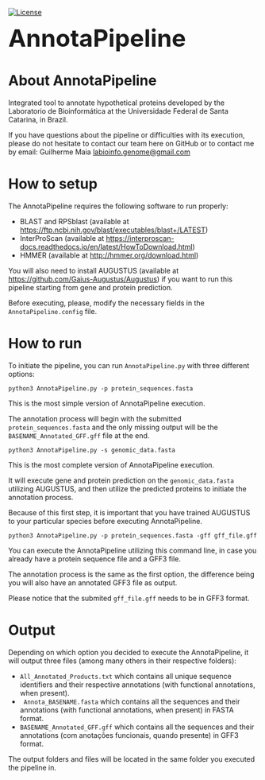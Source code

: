 [![License](https://img.shields.io/badge/License-Apache_2.0-blue.svg)](https://opensource.org/licenses/Apache-2.0)

<font size=16>**AnnotaPipeline**</font>

# About AnnotaPipeline

Integrated tool to annotate hypothetical proteins developed by the Laboratorio de Bioinformática at the Universidade Federal de Santa Catarina, in Brazil.

If you have questions about the pipeline or difficulties with its execution, please do not hesitate to contact our team here on GitHub or to contact me by email: Guilherme Maia <labioinfo.genome@gmail.com>

# How to setup
The AnnotaPipeline requires the following software to run properly:

* BLAST and RPSblast (available at https://ftp.ncbi.nih.gov/blast/executables/blast+/LATEST)
* InterProScan (available at https://interproscan-docs.readthedocs.io/en/latest/HowToDownload.html)
* HMMER (available at http://hmmer.org/download.html)

You will also need to install AUGUSTUS (available at https://github.com/Gaius-Augustus/Augustus) if you want to run this pipeline starting from gene and protein prediction.

Before executing, please, modify the necessary fields in the `AnnotaPipeline.config` file.  

# How to run
To initiate the pipeline, you can run `AnnotaPipeline.py` with three different options:

```
python3 AnnotaPipeline.py -p protein_sequences.fasta
```

This is the most simple version of AnnotaPipeline execution.

The annotation process will begin with the submitted `protein_sequences.fasta` and the only missing output will be the `BASENAME_Annotated_GFF.gff` file at the end.

```
python3 AnnotaPipeline.py -s genomic_data.fasta
```

This is the most complete version of AnnotaPipeline execution.


It will execute gene and protein prediction on the `genomic_data.fasta` utilizing AUGUSTUS, and then utilize the predicted proteins to initiate the annotation process.

Because of this first step, it is important that you have trained AUGUSTUS to your particular species before executing AnnotaPipeline.

```
python3 AnnotaPipeline.py -p protein_sequences.fasta -gff gff_file.gff
```

You can execute the AnnotaPipeline utilizing this command line, in case you already have a protein sequence file and a GFF3 file.

The annotation process is the same as the first option, the difference being you will also have an annotated GFF3 file as output.

Please notice that the submited ```gff_file.gff``` needs to be in GFF3 format.

# Output
Depending on which option you decided to execute the AnnotaPipeline, it will output three files (among many others in their respective folders):

* `All_Annotated_Products.txt` which contains all unique sequence identifiers and their respective annotations (with functional annotations, when present).  
* ` Annota_BASENAME.fasta` which contains all the sequences and their annotations (with functional annotations, when present) in FASTA format.  
* `BASENAME_Annotated_GFF.gff` which contains all the sequences and their annotations (com anotações funcionais, quando presente) in GFF3 format.  

The output folders and files will be located in the same folder you executed the pipeline in.  
